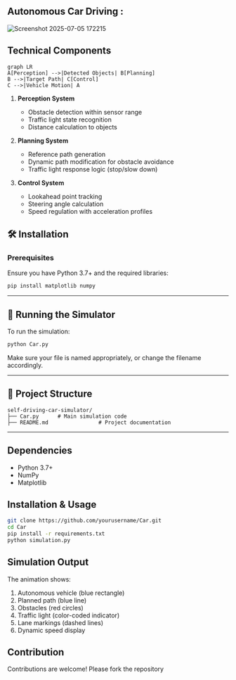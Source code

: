 ## Autonomous Car Driving :

![Screenshot 2025-07-05 172215](https://github.com/user-attachments/assets/e4d2a988-fee5-4a0f-9b46-baeaf50f40dd)

## Technical Components

```mermaid
graph LR
A[Perception] -->|Detected Objects| B[Planning]
B -->|Target Path| C[Control]
C -->|Vehicle Motion| A
```

1. **Perception System**
   - Obstacle detection within sensor range
   - Traffic light state recognition
   - Distance calculation to objects

2. **Planning System**
   - Reference path generation
   - Dynamic path modification for obstacle avoidance
   - Traffic light response logic (stop/slow down)

3. **Control System**
   - Lookahead point tracking
   - Steering angle calculation
   - Speed regulation with acceleration profiles

## 🛠️ Installation

### Prerequisites

Ensure you have Python 3.7+ and the required libraries:

```bash
pip install matplotlib numpy
```

---

## 🚀 Running the Simulator

To run the simulation:

```bash
python Car.py
```

Make sure your file is named appropriately, or change the filename accordingly.

---

## 📁 Project Structure

```
self-driving-car-simulator/
├── Car.py      # Main simulation code
├── README.md                # Project documentation
```

---


## Dependencies
- Python 3.7+
- NumPy
- Matplotlib

## Installation & Usage

```bash
git clone https://github.com/yourusername/Car.git
cd Car
pip install -r requirements.txt
python simulation.py
```


## Simulation Output

The animation shows:
1. Autonomous vehicle (blue rectangle)
2. Planned path (blue line)
3. Obstacles (red circles)
4. Traffic light (color-coded indicator)
5. Lane markings (dashed lines)
6. Dynamic speed display

## Contribution

Contributions are welcome! Please fork the repository 

